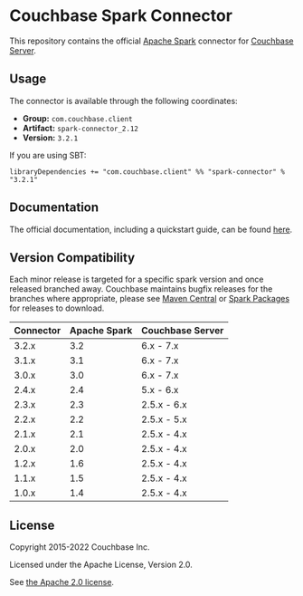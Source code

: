 # Couchbase Spark Connector

This repository contains the official [Apache Spark](https://spark.apache.org/) connector for [Couchbase Server](https://couchbase.com).

## Usage

The connector is available through the following coordinates:

 - **Group:** `com.couchbase.client`
 - **Artifact:** `spark-connector_2.12`
 - **Version:** `3.2.1` 

If you are using SBT:

```
libraryDependencies += "com.couchbase.client" %% "spark-connector" % "3.2.1"
```

## Documentation
The official documentation, including a quickstart guide, can be found [here](https://docs.couchbase.com/spark-connector/3.2/index.html).

## Version Compatibility

Each minor release is targeted for a specific spark version and once released
branched away. Couchbase maintains bugfix releases for the branches where
appropriate, please see [Maven Central](http://search.maven.org/#search%7Cga%7C1%7Ccom.couchbase.client.spark)
or [Spark Packages](http://spark-packages.org/package/couchbase/couchbase-spark-connector) for releases to download.

| Connector | Apache Spark | Couchbase Server |
| ----- | ------------ | ---------------- |
| 3.2.x | 3.2          | 6.x - 7.x        |
| 3.1.x | 3.1          | 6.x - 7.x        |
| 3.0.x | 3.0          | 6.x - 7.x        |
| 2.4.x | 2.4          | 5.x - 6.x        |
| 2.3.x | 2.3          | 2.5.x - 6.x      |
| 2.2.x | 2.2          | 2.5.x - 5.x      |
| 2.1.x | 2.1          | 2.5.x - 4.x      |
| 2.0.x | 2.0          | 2.5.x - 4.x      |
| 1.2.x | 1.6          | 2.5.x - 4.x      |
| 1.1.x | 1.5          | 2.5.x - 4.x      |
| 1.0.x | 1.4          | 2.5.x - 4.x      |

## License
Copyright 2015-2022 Couchbase Inc.

Licensed under the Apache License, Version 2.0.

See [the Apache 2.0 license](http://www.apache.org/licenses/LICENSE-2.0).